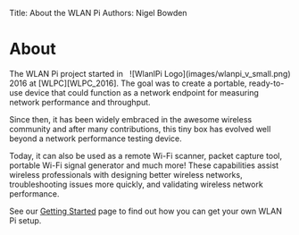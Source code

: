 Title: About the WLAN Pi
Authors: Nigel Bowden

# About
<div style="float: right;">
![WlanlPi Logo](images/wlanpi_v_small.png)
</div>
The WLAN Pi project started in 2016 at [WLPC][WLPC_2016]. The goal was to create a portable, ready-to-use device that could function as a network endpoint for measuring network performance and throughput.

Since then, it has been widely embraced in the awesome wireless community and after many contributions, this tiny box has evolved well beyond a network performance testing device. 

Today, it can also be used as a remote Wi-Fi scanner, packet capture tool, portable Wi-Fi signal generator and much more! These capabilities assist wireless professionals with designing better wireless networks, troubleshooting issues more quickly, and validating wireless network performance. 

 See our [Getting Started][Getting_Started] page to find out how you can get your own WLAN Pi setup. 

<!-- link list -->
[WLPC_2016]: https://www.wlanpros.com/resource/?wpv-category=2016-us-phoenix&wpv_aux_current_post_id=2623
[Getting_Started]: get_started/index.md


